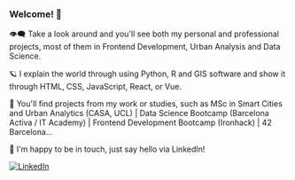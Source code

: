 ### Welcome! 👋



👁️‍🗨️ Take a look around and you'll see both my personal and professional projects, most of them in Frontend Development, Urban Analysis and Data Science.

🪐 I explain the world through using Python, R and GIS software and show it through HTML, CSS, JavaScript, React, or Vue.

🎲 You'll find projects from my work or studies, such as MSc in Smart Cities and Urban Analytics (CASA, UCL)  |  Data Science Bootcamp  (Barcelona Activa / IT Academy)  |  Frontend Development Bootcamp (Ironhack)  |  42 Barcelona...

🤝 I'm happy to be in touch, just say hello via LinkedIn!

[![LinkedIn](https://img.shields.io/badge/-LinkedIn-black.svg?style=flat-square&logo=linkedin&colorB=555)](https://www.linkedin.com/in/edaimon/)
